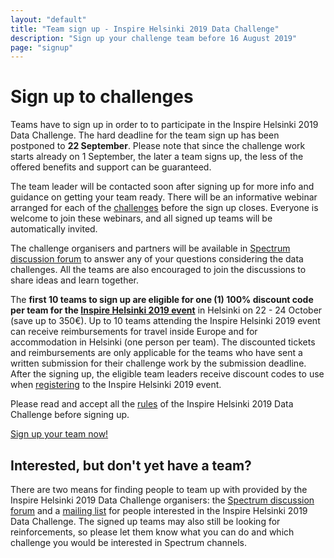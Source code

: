```yaml
---
layout: "default"
title: "Team sign up - Inspire Helsinki 2019 Data Challenge"
description: "Sign up your challenge team before 16 August 2019"
page: "signup"
---
```

# Sign up to challenges
Teams have to sign up in order to to participate in the Inspire Helsinki 2019 Data Challenge.
The hard deadline for the team sign up has been postponed to **22 September**. Please note that since the challenge
work starts already on 1 September, the later a team signs up, the less of the offered benefits and support can be guaranteed.

The team leader will be contacted soon after signing up for
more info and guidance on getting your team ready. There will be an informative webinar arranged for each of the [challenges](/challenges.html)
before the sign up closes. Everyone is welcome to join these webinars, and all signed up teams will be automatically invited.

The challenge organisers and partners will be available in [Spectrum discussion forum](https://spectrum.chat/inspire-helsinki)
to answer any of your questions considering the data challenges. All the teams are also encouraged to join the
discussions to share ideas and learn together.

The **first 10 teams to sign up are eligible for one (1) 100% discount code per team for the
[Inspire Helsinki 2019 event](https://www.inspire-helsinki-2019.fi/)** in Helsinki on 22 - 24 October (save up to 350€). Up to 10 teams attending the Inspire Helsinki 2019 event can receive reimbursements for travel inside Europe and for accommodation in Helsinki (one person per team). The discounted tickets and reimbursements are only applicable for the teams who have sent a written submission for their challenge work by the submission deadline. After the signing up, the eligible team leaders receive discount codes to use when [registering](https://www.inspire-helsinki-2019.fi/register)
to the Inspire Helsinki 2019 event.

Please read and accept all the [rules](/rules.html) of the Inspire Helsinki 2019 Data Challenge before signing up.

<a href="https://link.webropolsurveys.com/S/05E6EB60D2E25D33" class="btn btn-success btn-lg">Sign up your team now!</a>

## Interested, but don't yet have a team?
There are two means for finding people to team up with provided by the Inspire Helsinki 2019 Data Challenge organisers:
the [Spectrum discussion forum](https://spectrum.chat/inspire-helsinki) and a
[mailing list](https://link.webropolsurveys.com/S/F7B2F6F30E8DE049) for people interested in
the Inspire Helsinki 2019 Data Challenge. The signed up teams may also still be looking for reinforcements, so please
let them know what you can do and which challenge you would be interested in Spectrum channels.
